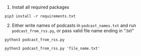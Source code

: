 1. Install all required packages

```shell
pip3 install -r requirements.txt
```

2. Either write names of podcasts in `podcast_names.txt` and run `podcast_from_rss.py`, or pass valid file name ending in “.txt”

```shell
python3 podcast_from_rss.py
```


```shell
python3 podcast_from_rss.py 'file_name.txt'
```

